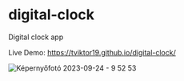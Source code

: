 # digital-clock
Digital clock app

Live Demo:
https://tviktor19.github.io/digital-clock/


![Képernyőfotó 2023-09-24 - 9 52 53](https://github.com/tviktor19/digital-clock/assets/51511510/2f7e08fd-bdf1-4863-8530-713a3503ea6c)
